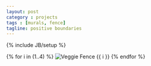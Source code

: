 ```yaml
---
layout: post
category : projects
tags : [murals, fence]
tagline: positive boundaries
---
```

{% include JB/setup %}

{% for i in (1..4) %}
  <img alt="Veggie Fence {{ i }}" src="/images/veggie-fence/fence-{{ i }}.jpg" />
{% endfor %}
